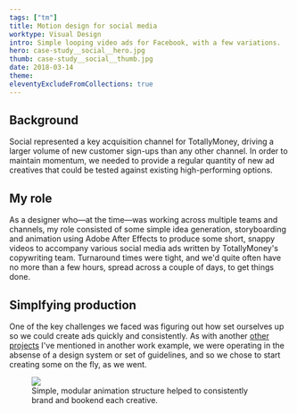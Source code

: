 ```yaml
---
tags: ["tm"]
title: Motion design for social media
worktype: Visual Design
intro: Simple looping video ads for Facebook, with a few variations.
hero: case-study__social__hero.jpg
thumb: case-study__social__thumb.jpg
date: 2018-03-14
theme: 
eleventyExcludeFromCollections: true
---
```


## Background

Social represented a key acquisition channel for TotallyMoney, driving a larger volume of new customer sign-ups than any other channel. In order to maintain momentum, we needed to provide a regular quantity of new ad creatives that could be tested against existing high-performing options.
	
## My role

As a designer who—at the time—was working across multiple teams and channels, my role consisted of some simple idea generation, storyboarding and animation using Adobe After Effects to produce some short, snappy videos to accompany various social media ads written by TotallyMoney's copywriting team. Turnaround times were tight, and we'd quite often have no more than a few hours, spread across a couple of days, to get things done.

## Simplfying production

One of the key challenges we faced was figuring out how set ourselves up so we could create ads quickly and consistently. As with another [other projects](/journal/product-launch-event/) I've mentioned in another work example, we were operating in the absense of a design system or set of guidelines, and so we chose to start creating some on the fly, as we went. 

<figure>
	<img src="/_assets/img/case-study__social__structure.jpg" />
    <figcaption>Simple, modular animation structure helped to consistently brand and bookend each creative.</figcaption>
</figure>



